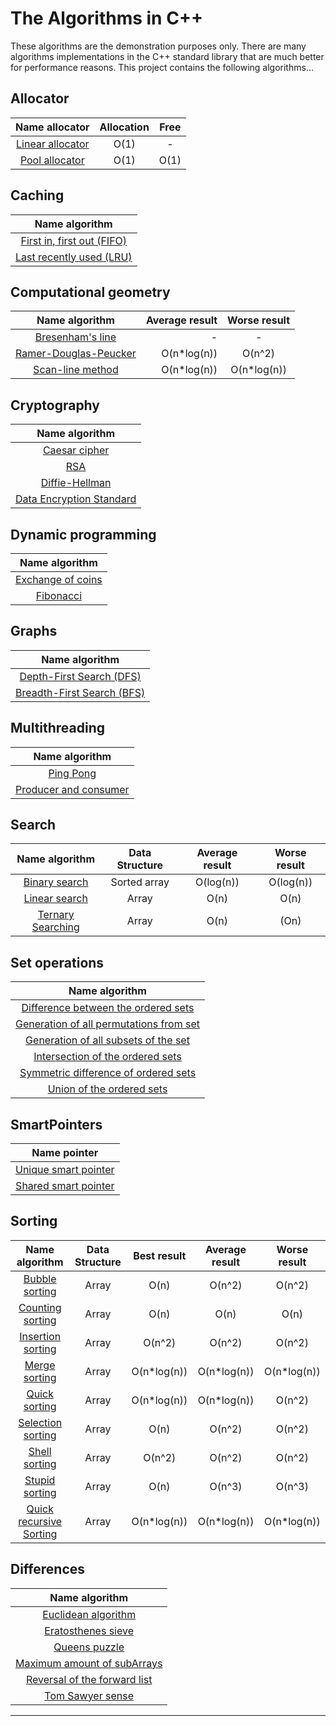 # The Algorithms in C++

These algorithms are the demonstration purposes only. There are
many algorithms implementations in the C++ standard
library that are much better for performance reasons. This
project contains the following algorithms...

## Allocator

|              Name allocator              | Allocation | Free |
|:----------------------------------------:|:----------:|:----:|
| [Linear allocator](Allocator/Linear.cpp) |    O(1)    |  -   |
|   [Pool allocator](Allocator/Pool.cpp)   |    O(1)    | O(1) |

## Caching

|                      Name algorithm                       |
|:---------------------------------------------------------:|
| [First in, first out (FIFO)](Cache/First_InFirst_Out.cpp) |
|  [Last recently used (LRU)](Cache/LeastRecentlyUsed.cpp)  |

## Computational geometry

|                            Name algorithm                             | Average result | Worse result |
|:---------------------------------------------------------------------:|---------------:|:------------:|
|     [Bresenham's line](ComputationalGeometry/BresenhamsLine.cpp)      |              - |      -       |
| [Ramer-Douglas-Peucker](ComputationalGeometry/RamerDuglasPeucker.cpp) |    O(n*log(n)) |    O(n^2)    |
|     [Scan-line method](ComputationalGeometry/ScanLineMethod.cpp)      |    O(n*log(n)) | O(n*log(n))  |

## Cryptography

|                          Name algorithm                          |
|:----------------------------------------------------------------:|
|          [Caesar cipher](Cryptography/CeasarChiper.cpp)          |
|                   [RSA](Cryptography/RSA.cpp)                    |
|         [Diffie-Hellman](Cryptography/DiffieHelman.cpp)          |
| [Data Encryption Standard](Cryptography/DataEncryptStandard.cpp) |

[//]: # (## Data structures)

[//]: # ()

[//]: # (| Name structure | Indexation |  Search   | Inserting | Deleting  | Memory |)

[//]: # (|:--------------:|:----------:|:---------:|:---------:|:---------:|:------:|)

[//]: # (|  Binary Heap   |     -      |     -     | O&#40;log&#40;n&#41;&#41; | O&#40;log&#40;n&#41;&#41; |  O&#40;n&#41;  |)

[//]: # (|  Binary Tree   | O&#40;log&#40;n&#41;&#41;  | O&#40;log&#40;n&#41;&#41; | O&#40;log&#40;n&#41;&#41; | O&#40;log&#40;n&#41;&#41; |  O&#40;n&#41;  |)

[//]: # (|   LinkedList   |    O&#40;n&#41;    |   O&#40;n&#41;    |   O&#40;1&#41;    |   O&#40;1&#41;    |  O&#40;n&#41;  |)

[//]: # (|     Queue      |     -      |     -     |   O&#40;1&#41;    |   O&#40;1&#41;    |  O&#40;n&#41;  |)

[//]: # (|     Stack      |     -      |     -     |   O&#40;1&#41;    |   O&#40;1&#41;    |  O&#40;n&#41;  |)

## Dynamic programming

|                       Name algorithm                        |
|:-----------------------------------------------------------:|
| [Exchange of coins](DinamicProgramming/ExchangeOfCoins.cpp) |
|        [Fibonacci](DinamicProgramming/Fibonacci.cpp)        |

## Graphs

|                Name algorithm                |
|:--------------------------------------------:|
|  [Depth-First Search (DFS)](Graphs/DFS.cpp)  |
| [Breadth-First Search (BFS)](Graphs/BFS.cpp) |

## Multithreading

|    Name algorithm     |
|:---------------------:|
|       [Ping Pong](Multithreads/PingPong.cpp)       |
| [Producer and consumer](Multithreads/ProduceAndConsumer.cpp) |

## Search

|             Name algorithm              | Data Structure | Average result | Worse result |
|:---------------------------------------:|:--------------:|:--------------:|:------------:|
|   [Binary search](Search/Binary.cpp)    |  Sorted array  |   O(log(n))    |  O(log(n))   |
|    [Linear search](Search/Liner.cpp)    |     Array      |      O(n)      |     O(n)     |
| [Ternary Searching](Search/Ternary.cpp) |     Array      |      O(n)      |     (On)     |

## Set operations

|                                    Name algorithm                                     |
|:-------------------------------------------------------------------------------------:|
| [Difference between the ordered sets](Sets/DifferenceOrderedSetsInFirstContainer.cpp) |
|   [ Generation of all permutations from set](Sets/IntersectionOfTheOrderedSet.cpp)    |
|          [Generation of all subsets of the set](Sets/Gen_OfSubsetOfAll.cpp)           |
|       [Intersection of the ordered sets](Sets/IntersectionOfTheOrderedSet.cpp)        |
|        [Symmetric difference of ordered sets](Sets/SymmetricDifferenceSet.cpp)        |
|              [Union of the ordered sets](Sets/UnionOfTheOrderedSets.cpp)              |

## SmartPointers

|                    Name pointer                    |
|:--------------------------------------------------:|
| [Unique smart pointer](SmartPointes/UniquePtr.cpp) |
| [Shared smart pointer](SmartPointes/SharedPtr.cpp) |

## Sorting

|                    Name algorithm                     | Data Structure | Best result | Average result | Worse result |
|:-----------------------------------------------------:|:--------------:|:-----------:|:--------------:|:------------:|
|           [Bubble sorting](Sort/Bubble.cpp)           |     Array      |    O(n)     |     O(n^2)     |    O(n^2)    |
|         [Counting sorting](Sort/Counting.cpp)         |     Array      |    O(n)     |      O(n)      |     O(n)     |
|        [Insertion sorting](Sort/Insertion.cpp)        |     Array      |   O(n^2)    |     O(n^2)     |    O(n^2)    |
|           [Merge sorting ](Sort/Merge.cpp)            |     Array      | O(n*log(n)) |  O(n*log(n))   | O(n*log(n))  |
|            [Quick sorting](Sort/Quick.cpp)            |     Array      | O(n*log(n)) |  O(n*log(n))   |    O(n^2)    |
|       [Selection sorting ](Sort/Selection.cpp)        |     Array      |    O(n)     |     O(n^2)     |    O(n^2)    |
|           [Shell sorting  ](Sort/Shell.cpp)           |     Array      |   O(n^2)    |     O(n^2)     |    O(n^2)    |
|          [Stupid sorting ](Sort/Stupid.cpp)           |     Array      |    O(n)     |     O(n^3)     |    O(n^3)    |
| [Quick recursive Sorting](Sort/QuicSortRecursive.cpp) |     Array      | O(n*log(n)) |  O(n*log(n))   | O(n*log(n))  |

## Differences

|                            Name algorithm                            |
|:--------------------------------------------------------------------:|
|      [Euclidean algorithm](Differences/EuclideanAlgorithm.cpp)       |
|       [ Eratosthenes sieve](Differences/EratosthenesSieve.cpp)       |
|            [Queens puzzle](Differences/QueensPuzzle.cpp)             |
| [Maximum amount of subArrays](Differences/MaxAmountOfSumArrays.cpp)  |
| [Reversal of the forward list](Differences/ReversAlFoorwardList.cpp) |
|          [Tom Sawyer sense](Differences/TomSawyerSense.cpp)          |

---
